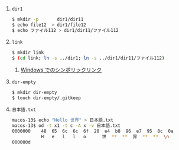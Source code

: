 1. `dir1`

    ```sh
    $ mkdir -p       dir1/dir11
    $ echo file12  > dir1/file12
    $ echo ファイル112 > dir1/dir11/ファイル112
    ```

1. `link`

    ```sh
    $ mkdir link
    $ (cd link; ln -s ../dir1; ln -s ../dir1/dir11/ファイル112)
    ```

    1. [Windows でのシンボリックリンク](win-symlink.md)

1. `dir-empty`

    ```sh
    $ mkdir dir-empty
    $ touch dir-empty/.gitkeep
    ```

1. `日本語.txt`
    
    ```sh
    macos-13$ echo "Hello 世界" > 日本語.txt
    macos-13$ od -t x1 -t c -A x -v 日本語.txt 
    0000000    48  65  6c  6c  6f  20  e4  b8  96  e7  95  8c  0a            
               H   e   l   l   o      世  **  **  界  **  **  \n            
    000000d
    
    ```
